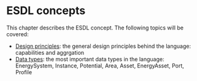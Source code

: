 # ESDL concepts

This chapter describes the ESDL concept. The following topics will be covered:

* [Design principles](design-principles.md): the general design principles behind the language: capabilities and aggrgation
* [Data types](data-types/): the most important data types in the language: EnergySystem, Instance, Potential, Area, Asset, EnergyAsset, Port, Profile

 

